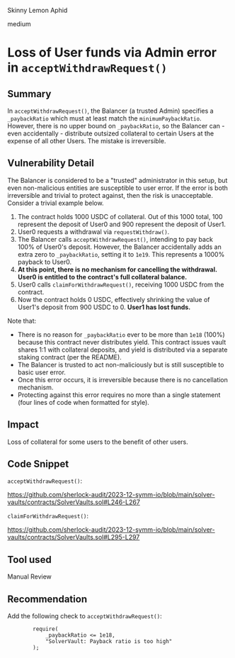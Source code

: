 Skinny Lemon Aphid

medium

# Loss of User funds via Admin error in `acceptWithdrawRequest()`

## Summary

In `acceptWithdrawRequest()`, the Balancer (a trusted Admin) specifies a `_paybackRatio` which must at least match the `minimumPaybackRatio`. However, there is no upper bound on `_paybackRatio`, so the Balancer can - even accidentally - distribute outsized collateral to certain Users at the expense of all other Users. The mistake is irreversible.

## Vulnerability Detail

The Balancer is considered to be a "trusted" administrator in this setup, but even non-malicious entities are susceptible to user error. If the error is both irreversible and trivial to protect against, then the risk is unacceptable. Consider a trivial example below.

1. The contract holds 1000 USDC of collateral. Out of this 1000 total, 100 represent the deposit of User0 and 900 represent the deposit of User1. 
2. User0 requests a withdrawal via `requestWithdraw()`.
3. The Balancer calls `acceptWithdrawRequest()`, intending to pay back 100% of User0's deposit. However, the Balancer accidentally adds an extra zero to `_paybackRatio`, setting it to `1e19`. This represents a 1000% payback to User0.
4. **At this point, there is no mechanism for cancelling the withdrawal. User0 is entitled to the contract's full collateral balance.**
5.  User0 calls `claimForWithdrawRequest()`, receiving 1000 USDC from the contract.
6. Now the contract holds 0 USDC, effectively shrinking the value of User1's deposit from 900 USDC to 0. **User1 has lost funds.**

Note that:
- There is no reason for `_paybackRatio` ever to be more than `1e18` (100%) because this contract never distributes yield. This contract issues vault shares 1:1 with collateral deposits, and yield is distributed via a separate staking contract (per the README).
- The Balancer is trusted to act non-maliciously but is still susceptible to basic user error.
- Once this error occurs, it is irreversible because there is no cancellation mechanism.
- Protecting against this error requires no more than a single statement (four lines of code when formatted for style).

## Impact

Loss of collateral for some users to the benefit of other users.

## Code Snippet

`acceptWithdrawRequest()`:

https://github.com/sherlock-audit/2023-12-symm-io/blob/main/solver-vaults/contracts/SolverVaults.sol#L246-L267

`claimForWithdrawRequest()`:

https://github.com/sherlock-audit/2023-12-symm-io/blob/main/solver-vaults/contracts/SolverVaults.sol#L295-L297

## Tool used

Manual Review

## Recommendation

Add the following check to `acceptWithdrawRequest()`:

```solidity
        require(
            _paybackRatio <= 1e18,
            "SolverVault: Payback ratio is too high"
        );
```
